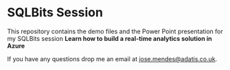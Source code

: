 # SQLBits Session
This repository contains the demo files and the Power Point presentation for my SQLBits session <b>Learn how to build a real-time analytics solution in Azure</b>

If you have any questions drop me an email at jose.mendes@adatis.co.uk.
